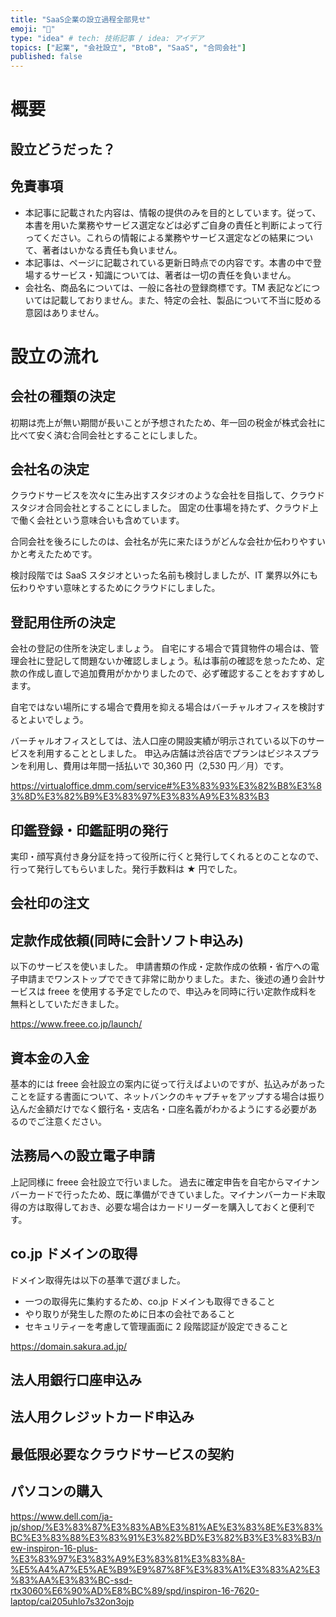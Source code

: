 ```yaml
---
title: "SaaS企業の設立過程全部見せ"
emoji: "🏢"
type: "idea" # tech: 技術記事 / idea: アイデア
topics: ["起業", "会社設立", "BtoB", "SaaS", "合同会社"]
published: false
---
```


# 概要

## 設立どうだった？

## 免責事項

- 本記事に記載された内容は、情報の提供のみを目的としています。従って、本書を用いた業務やサービス選定などは必ずご自身の責任と判断によって行ってください。これらの情報による業務やサービス選定などの結果について、著者はいかなる責任も負いません。
- 本記事は、ページに記載されている更新日時点での内容です。本書の中で登場するサービス・知識については、著者は一切の責任を負いません。
- 会社名、商品名については、一般に各社の登録商標です。TM 表記などについては記載しておりません。また、特定の会社、製品について不当に貶める意図はありません。

# 設立の流れ

## 会社の種類の決定

初期は売上が無い期間が長いことが予想されたため、年一回の税金が株式会社に比べて安く済む合同会社とすることにしました。

## 会社名の決定

クラウドサービスを次々に生み出すスタジオのような会社を目指して、クラウドスタジオ合同会社とすることにしました。
固定の仕事場を持たず、クラウド上で働く会社という意味合いも含めています。

合同会社を後ろにしたのは、会社名が先に来たほうがどんな会社か伝わりやすいかと考えたためです。

検討段階では SaaS スタジオといった名前も検討しましたが、IT 業界以外にも伝わりやすい意味とするためにクラウドにしました。

## 登記用住所の決定

会社の登記の住所を決定しましょう。
自宅にする場合で賃貸物件の場合は、管理会社に登記して問題ないか確認しましょう。私は事前の確認を怠ったため、定款の作成し直しで追加費用がかかりましたので、必ず確認することをおすすめします。

自宅ではない場所にする場合で費用を抑える場合はバーチャルオフィスを検討するとよいでしょう。

バーチャルオフィスとしては、法人口座の開設実績が明示されている以下のサービスを利用することとしました。
申込み店舗は渋谷店でプランはビジネスプランを利用し、費用は年間一括払いで 30,360 円（2,530 円／月）です。

https://virtualoffice.dmm.com/service#%E3%83%93%E3%82%B8%E3%83%8D%E3%82%B9%E3%83%97%E3%83%A9%E3%83%B3

## 印鑑登録・印鑑証明の発行

実印・顔写真付き身分証を持って役所に行くと発行してくれるとのことなので、行って発行してもらいました。発行手数料は ★ 円でした。

## 会社印の注文

## 定款作成依頼(同時に会計ソフト申込み)

以下のサービスを使いました。
申請書類の作成・定款作成の依頼・省庁への電子申請までワンストップでできて非常に助かりました。また、後述の通り会計サービスは freee を使用する予定でしたので、申込みを同時に行い定款作成料を無料としていただきました。

https://www.freee.co.jp/launch/

## 資本金の入金

基本的には freee 会社設立の案内に従って行えばよいのですが、払込みがあったことを証する書面について、ネットバンクのキャプチャをアップする場合は振り込んだ金額だけでなく銀行名・支店名・口座名義がわかるようにする必要があるのでご注意ください。

## 法務局への設立電子申請

上記同様に freee 会社設立で行いました。
過去に確定申告を自宅からマイナンバーカードで行ったため、既に準備ができていました。マイナンバーカード未取得の方は取得しておき、必要な場合はカードリーダーを購入しておくと便利です。

## co.jp ドメインの取得

ドメイン取得先は以下の基準で選びました。

- 一つの取得先に集約するため、co.jp ドメインも取得できること
- やり取りが発生した際のために日本の会社であること
- セキュリティーを考慮して管理画面に 2 段階認証が設定できること

https://domain.sakura.ad.jp/

## 法人用銀行口座申込み

## 法人用クレジットカード申込み

## 最低限必要なクラウドサービスの契約

## パソコンの購入

https://www.dell.com/ja-jp/shop/%E3%83%87%E3%83%AB%E3%81%AE%E3%83%8E%E3%83%BC%E3%83%88%E3%83%91%E3%82%BD%E3%82%B3%E3%83%B3/new-inspiron-16-plus-%E3%83%97%E3%83%A9%E3%83%81%E3%83%8A-%E5%A4%A7%E5%AE%B9%E9%87%8F%E3%83%A1%E3%83%A2%E3%83%AA%E3%83%BC-ssd-rtx3060%E6%90%AD%E8%BC%89/spd/inspiron-16-7620-laptop/cai205uhlo7s32on3ojp
